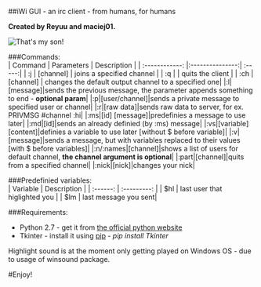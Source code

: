 ##iWi GUI - an irc client - from humans, for humans   

**Created by Reyuu and maciej01.**    

![That's my son!](http://www.maciej01.tk/bb32f80c44.png)

###Commands:    
| Command | Parameters  | Description |
| :------------: |:---------------:| :-----:|
| :j | [channel] | joins a specified channel |
| :q |  | quits the client |
| :ch | [channel] | changes the default output channel to a specified one|
|:l|[message]|sends the previous message, the parameter appends something to end - **optional param**|
|:p|[user/channel]|sends a private message to specified user or channel|
|:r|[raw data]|sends raw data to server, for ex. PRIVMSG #channel :hi|
|:ms|[id] [message]|predefinies a message to use later|
|:md|[id]|sends an already definied (by :ms) message|
|:vs|[variable] [content]|definies a variable to use later [without $ before variable]|
|:v|[message]|sends a message, but with variables replaced to their values [with $ before variables]|
|:n/:names|[channel]|shows a list of users for default channel, **the channel argument is optional**|
|:part|[channel]|quits from a specified channel|
|:nick|[nick]|changes your nick|

###Predefinied variables:     
| Variable | Description |
| :------: | :---------: |
| $hl | last user that higlighted you |
| $lm | last message you sent|

###Requirements:    
* Python 2.7 - get it from [the official python website](https://www.python.org/download/releases/2.7.6/)
* Tkinter - install it using [pip](https://pypi.python.org/pypi/pip) - *pip install Tkinter*

Highlight sound is at the moment only getting played on Windows OS - due to usage of winsound package.

#Enjoy!
